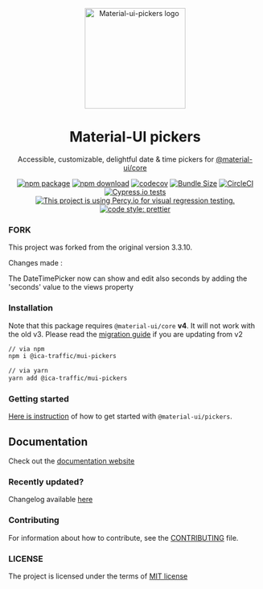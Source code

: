 <p align="center">
  <a href="https://material-ui.com/" rel="noopener" target="_blank"><img width="200" src="https://material-ui-pickers.dev/static/meta-image.png" alt="Material-ui-pickers logo"></a></p>
</p>

<h1 align="center">Material-UI pickers</h1>

<div align="center">

Accessible, customizable, delightful date & time pickers for [@material-ui/core](https://material-ui.com/)

[![npm package](https://img.shields.io/npm/v/@material-ui/pickers.svg)](https://www.npmjs.org/package/@material-ui/pickers)
[![npm download](https://img.shields.io/npm/dm/@material-ui/pickers.svg)](https://www.npmjs.org/package/@material-ui/pickers)
[![codecov](https://codecov.io/gh/mui-org/material-ui-pickers/branch/next/graph/badge.svg)](https://codecov.io/gh/mui-org/material-ui-pickers)
[![Bundle Size](https://badgen.net/bundlephobia/minzip/@material-ui/pickers)](https://bundlephobia.com/result?p=@material-ui/pickers@latest)
[![CircleCI](https://circleci.com/gh/mui-org/material-ui-pickers.svg?style=svg)](https://circleci.com/gh/mui-org/material-ui-pickers)
[![Cypress.io tests](https://img.shields.io/badge/cypress.io-tests-green.svg?style=flat-square)](https://dashboard.cypress.io/#/projects/qow28y/runs)
[![This project is using Percy.io for visual regression testing.](https://percy.io/static/images/percy-badge.svg)](https://percy.io/mui-org/material-ui-pickers)
[![code style: prettier](https://img.shields.io/badge/code_style-prettier-ff69b4.svg?style=flat-square)](https://github.com/prettier/prettier)

</div>

### FORK
This project was forked from the original version 3.3.10.

Changes made :

The DateTimePicker now can show and edit also seconds by adding the 'seconds' value to the views property

### Installation

Note that this package requires `@material-ui/core` **v4**. It will not work with the old v3. Please read the [migration guide](https://material-ui-pickers.dev/guides/upgrading-to-v3) if you are updating from v2

```sh
// via npm
npm i @ica-traffic/mui-pickers

// via yarn
yarn add @ica-traffic/mui-pickers
```

### Getting started

[Here is instruction](https://material-ui-pickers.dev/getting-started/installation#peer-library) of how to get started with `@material-ui/pickers`.

## Documentation

Check out the [documentation website](https://material-ui-pickers.dev/)

### Recently updated?

Changelog available [here](https://github.com/mui-org/material-ui-pickers/releases)

### Contributing

For information about how to contribute, see the [CONTRIBUTING](https://github.com/mui-org/material-ui-pickers/blob/master/CONTRIBUTING.md) file.

### LICENSE

The project is licensed under the terms of [MIT license](https://github.com/mui-org/material-ui-pickers/blob/master/LICENSE)
